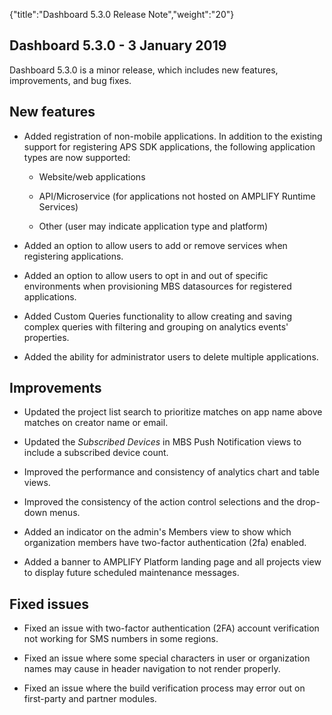 {"title":"Dashboard 5.3.0 Release Note","weight":"20"} 

## Dashboard 5.3.0 - 3 January 2019

Dashboard 5.3.0 is a minor release, which includes new features, improvements, and bug fixes.

## New features

*   Added registration of non-mobile applications. In addition to the existing support for registering APS SDK applications, the following application types are now supported:
    
    *   Website/web applications
        
    *   API/Microservice (for applications not hosted on AMPLIFY Runtime Services)
        
    *   Other (user may indicate application type and platform)
        
*   Added an option to allow users to add or remove services when registering applications.
    
*   Added an option to allow users to opt in and out of specific environments when provisioning MBS datasources for registered applications.
    
*   Added Custom Queries functionality to allow creating and saving complex queries with filtering and grouping on analytics events' properties.
    
*   Added the ability for administrator users to delete multiple applications.
    

## Improvements

*   Updated the project list search to prioritize matches on app name above matches on creator name or email.
    
*   Updated the _Subscribed Devices_ in MBS Push Notification views to include a subscribed device count.
    
*   Improved the performance and consistency of analytics chart and table views.
    
*   Improved the consistency of the action control selections and the drop-down menus.
    
*   Added an indicator on the admin's Members view to show which organization members have two-factor authentication (2fa) enabled.
    
*   Added a banner to AMPLIFY Platform landing page and all projects view to display future scheduled maintenance messages.
    

## Fixed issues

*   Fixed an issue with two-factor authentication (2FA) account verification not working for SMS numbers in some regions.
    
*   Fixed an issue where some special characters in user or organization names may cause in header navigation to not render properly.
    
*   Fixed an issue where the build verification process may error out on first-party and partner modules.